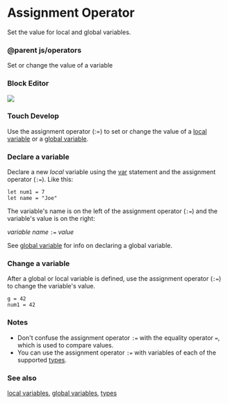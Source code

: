 # Assignment Operator

Set the value for local and global variables.

### @parent js/operators
 

Set or change the value of a variable

### Block Editor

![](/static/mb/antenna-0.png)

### Touch Develop

Use the assignment operator (:=) to set or change the value of a [local variable](/reference/variables/var) or a [global variable](/js/data).

### Declare a variable

Declare a new *local* variable using the [var](/reference/variables/var) statement and the assignment operator (`:=`). Like this:

```blocks
let num1 = 7
let name = "Joe"
```

The variable's name is on the left of the assignment operator (`:=`) and the variable's value is on the right:

*variable name* `:=` *value*

See [global variable](/js/data) for info on declaring a global variable.

### Change a variable

After a global or local variable is defined, use the assignment operator (`:=`) to change the variable's value.

```
g = 42
num1 = 42
```

### Notes

* Don't confuse the assignment operator `:=` with the equality operator `=`, which is used to compare values.
* You can use the assignment operator  `:=` with variables of each of the supported [types](/js/types).

### See also

[local variables](/reference/variables/var), [global variables](/js/data), [types](/js/types)

